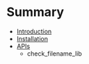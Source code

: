 # Summary

* [Introduction](README.md)
* [Installation](installation.md)
* [APIs](apis.md)
   * check_filename_lib

